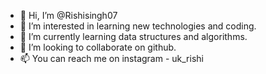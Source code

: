 - 👋 Hi, I’m @Rishisingh07
- 👀 I’m interested in learning new technologies and coding.
- 🌱 I’m currently learning data structures and algorithms.
- 💞️ I’m looking to collaborate on github.
- 📫 You can reach me on instagram - uk_rishi

<!---
Rishisingh07/Rishisingh07 is a ✨ special ✨ repository because its `README.md` (this file) appears on your GitHub profile.
You can click the Preview link to take a look at your changes.
--->
